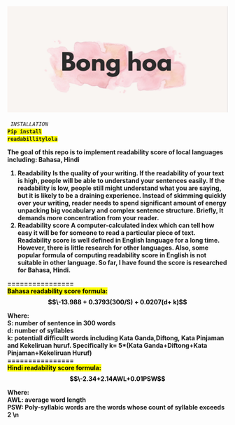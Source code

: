 
![](https://github.com/bonghoa15/ReadabilityLola/blob/master/banner_bonghoa.jpg)

<code> <i>INSTALLATION</i> <b> <span style="background-color: #FFFF00">Pip install readabillitylola</span> <b> </code>

The goal of this repo is to implement readability score of local languages including: Bahasa, Hindi
1.	Readability 
Is the quality of your writing. If the readability of your text is high, people will be able to understand your sentences easily. If the readability is low, people still might understand what you are saying, but it is likely to be a draining experience. Instead of skimming quickly over your writing, reader needs to spend significant amount of energy unpacking big vocabulary and complex sentence structure. Briefly, It demands more concentration from your reader. 
2.	Readability score
A computer-calculated index which can tell how easy it will be for someone to read a particular piece of text. Readability score is well defined in English language for a long time. However, there is little research for other languages. Also, some popular formula of computing readability score in English is not suitable in other language. So far, I have found the score is researched for Bahasa, Hindi. <br />

================ <br />
<mark>Bahasa readability score formula: $$\-13.988 + 0.3793(300/S) + 0.0207(d+ k)$$ <mark>


Where: <br />
S: number of sentence in 300 words <br />
d: number of syllables <br />
k: potentiall difficullt words including Kata Ganda,Diftong, Kata Pinjaman and Kekeliruan huruf. Specifically k= 5*(Kata Ganda+Diftong+Kata Pinjaman+Kekeliruan Huruf) <br />
================ <br />
<mark>Hindi readability score formula: $$\-2.34+2.14AWL+0.01PSW$$<mark>

Where: <br />
AWL: average word length <br />
PSW: Poly-syllabic words are the words whose count of syllable exceeds 2 \n





